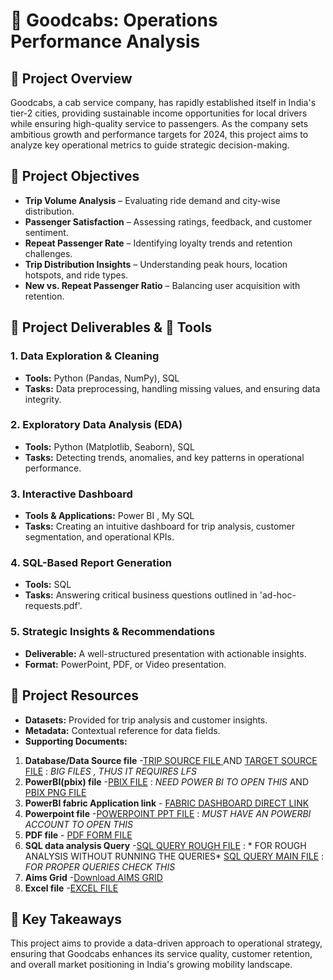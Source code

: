 
# 🚖 Goodcabs: Operations Performance Analysis

## 📌 Project Overview
Goodcabs, a cab service company, has rapidly established itself in India's tier-2 cities, providing sustainable income opportunities for local drivers while ensuring high-quality service to passengers. As the company sets ambitious growth and performance targets for 2024, this project aims to analyze key operational metrics to guide strategic decision-making.

## 🎯 Project Objectives
- **Trip Volume Analysis** – Evaluating ride demand and city-wise distribution.
- **Passenger Satisfaction** – Assessing ratings, feedback, and customer sentiment.
- **Repeat Passenger Rate** – Identifying loyalty trends and retention challenges.
- **Trip Distribution Insights** – Understanding peak hours, location hotspots, and ride types.
- **New vs. Repeat Passenger Ratio** – Balancing user acquisition with retention.

## 📂 Project Deliverables & 🔧 Tools

### **1. Data Exploration & Cleaning**
- **Tools:** Python (Pandas, NumPy), SQL
- **Tasks:** Data preprocessing, handling missing values, and ensuring data integrity.

### **2. Exploratory Data Analysis (EDA)**
- **Tools:** Python (Matplotlib, Seaborn), SQL
- **Tasks:** Detecting trends, anomalies, and key patterns in operational performance.

### **3. Interactive Dashboard**
- **Tools & Applications:** Power BI , My SQL 
- **Tasks:** Creating an intuitive dashboard for trip analysis, customer segmentation, and operational KPIs.

### **4. SQL-Based Report Generation**
- **Tools:** SQL
- **Tasks:** Answering critical business questions outlined in 'ad-hoc-requests.pdf'.

### **5. Strategic Insights & Recommendations**
- **Deliverable:** A well-structured presentation with actionable insights.
- **Format:** PowerPoint, PDF, or Video presentation.

## 📝 Project Resources
- **Datasets:** Provided for trip analysis and customer insights.
- **Metadata:** Contextual reference for data fields.
- **Supporting Documents:**
1. **Database/Data Source file** -[TRIP SOURCE FILE ](https://github.com/Aniru1105/GoodCabs_Analysis/blob/main/trips_db.sql) AND 
                                  [TARGET SOURCE FILE](https://github.com/Aniru1105/GoodCabs_Analysis/blob/main/targets_db.sql) : *BIG FILES , THUS IT REQUIRES LFS*
3. **PowerBI(pbix) file** -[PBIX FILE](https://github.com/Aniru1105/GoodCabs_Analysis/blob/main/TRAVEL%26TRIPS.pbix) : *NEED POWER BI TO OPEN THIS* AND
                           [PBIX PNG FILE ](https://github.com/Aniru1105/GoodCabs_Analysis/blob/main/FireShot%20Capture%20258%20-%20TRAVEL%26TRIPS%20-%20Power%20BI%20-%20%5Bapp.powerbi.com%5D.png) 
5. **PowerBI fabric Application link** - [FABRIC DASHBOARD DIRECT LINK ](https://app.powerbi.com/links/Q5jXtJ_j0h?ctid=4fd60770-0a1d-4047-b029-26a2cc4b34e2&pbi_source=linkShare)
6. **Powerpoint file** -[POWERPOINT PPT FILE](https://github.com/Aniru1105/GoodCabs_Analysis/blob/main/travel%20and%20trip.pptx) : *MUST HAVE AN POWERBI ACCOUNT TO OPEN THIS*
7. **PDF file** - [PDF FORM FILE](https://github.com/Aniru1105/GoodCabs_Analysis/blob/main/TRAVEL%26TRIPS%20(1).pdf)
8. **SQL data analysis Query** -[SQL QUERY ROUGH FILE](https://github.com/Aniru1105/GoodCabs_Analysis/blob/main/SQL%20QUERY%20%7B%20ROUGH%20%7D) : * FOR ROUGH ANALYSIS WITHOUT RUNNING THE QUERIES*
                                [SQL QUERY MAIN FILE](https://github.com/Aniru1105/GoodCabs_Analysis/blob/main/SQL%20QUERY%20GOODCABS.sql) : *FOR PROPER QUERIES CHECK THIS*
10. **Aims Grid** -[Download AIMS GRID](https://github.com/Aniru1105/GoodCabs_Analysis/blob/main/aims%20grid%20%2313%20%2312.png)
11. **Excel file** -[EXCEL FILE](https://github.com/Aniru1105/GoodCabs_Analysis/blob/main/TRAVEL%26TRIPS.xlsx)

## 📢 Key Takeaways
This project aims to provide a data-driven approach to operational strategy, ensuring that Goodcabs enhances its service quality, customer retention, and overall market positioning in India's growing mobility landscape.


